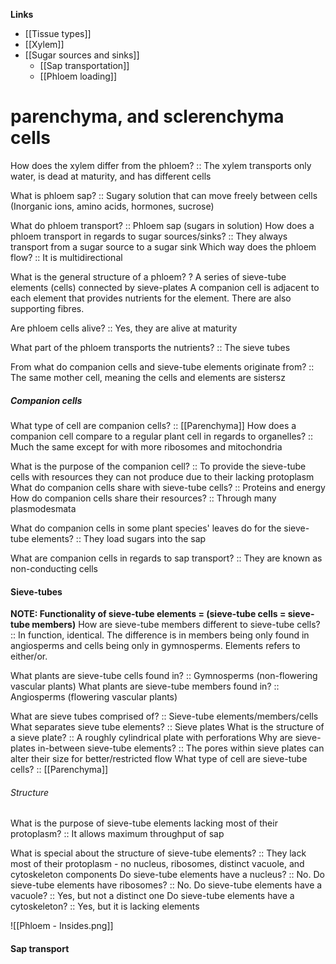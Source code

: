 **Links**
- [[Tissue types]]
- [[Xylem]]
- [[Sugar sources and sinks]]
	- [[Sap transportation]]
	- [[Phloem loading]]

# parenchyma, and sclerenchyma cells

How does the xylem differ from the phloem? :: The xylem transports only water, is dead at maturity, and has different cells

What is phloem sap? :: Sugary solution that can move freely between cells (Inorganic ions, amino acids, hormones, sucrose)


What do phloem transport? :: Phloem sap (sugars in solution)
How does a phloem transport in regards to sugar sources/sinks? :: They always transport from a sugar source to a sugar sink 
Which way does the phloem flow? :: It is multidirectional

What is the general structure of a phloem?
?
A series of sieve-tube elements (cells) connected by sieve-plates
A companion cell is adjacent to each element that provides nutrients for the element.
There are also supporting fibres.

Are phloem cells alive? :: Yes, they are alive at maturity

What part of the phloem transports the nutrients? :: The sieve tubes

From what do companion cells and sieve-tube elements originate from? :: The same mother cell, meaning the cells and elements are sistersz

##### Companion cells
What type of cell are companion cells? :: [[Parenchyma]]
How does a companion cell compare to a regular plant cell in regards to organelles? :: Much the same except for with more ribosomes and mitochondria 

What is the purpose of the companion cell? :: To provide the sieve-tube cells with resources they can not produce due to their lacking protoplasm
What do companion cells share with sieve-tube cells? :: Proteins and energy
How do companion cells share their resources? :: Through many plasmodesmata

What do companion cells in some plant species' leaves do for the sieve-tube elements? :: They load sugars into the sap

What are companion cells in regards to sap transport? :: They are known as non-conducting cells

#### Sieve-tubes
**NOTE: Functionality of sieve-tube elements = (sieve-tube cells = sieve-tube members)**
How are sieve-tube members different to sieve-tube cells? :: In function, identical. The difference is in members being only found in angiosperms and cells being only in gymnosperms. Elements refers to either/or.

What plants are sieve-tube cells found in? :: Gymnosperms (non-flowering vascular plants)
What plants are sieve-tube members found in? :: Angiosperms (flowering vascular plants)

What are sieve tubes comprised of? :: Sieve-tube elements/members/cells
What separates sieve tube elements? :: Sieve plates
What is the structure of a sieve plate? :: A roughly cylindrical plate with perforations
Why are sieve-plates in-between sieve-tube elements? :: The pores within sieve plates can alter their size for better/restricted flow
What type of cell are sieve-tube cells? :: [[Parenchyma]]

###### Structure
What is the purpose of sieve-tube elements lacking most of their protoplasm? :: It allows maximum throughput of sap

What is special about the structure of sieve-tube elements? :: They lack most of their protoplasm - no nucleus, ribosomes, distinct vacuole, and cytoskeleton components
Do sieve-tube elements have a nucleus? :: No.
Do sieve-tube elements have ribosomes? :: No.
Do sieve-tube elements have a vacuole? :: Yes, but not a distinct one
Do sieve-tube elements have a cytoskeleton? :: Yes, but it is lacking elements




![[Phloem - Insides.png]]

#### Sap transport